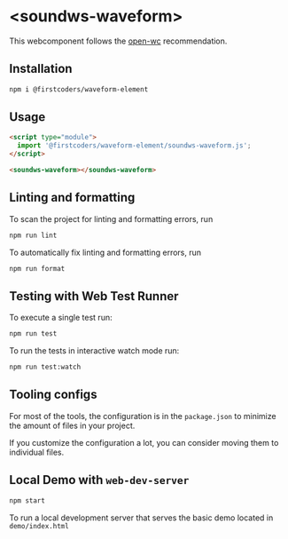 # \<soundws-waveform>

This webcomponent follows the [open-wc](https://github.com/open-wc/open-wc) recommendation.

## Installation

```bash
npm i @firstcoders/waveform-element
```

## Usage

```html
<script type="module">
  import '@firstcoders/waveform-element/soundws-waveform.js';
</script>

<soundws-waveform></soundws-waveform>
```

## Linting and formatting

To scan the project for linting and formatting errors, run

```bash
npm run lint
```

To automatically fix linting and formatting errors, run

```bash
npm run format
```

## Testing with Web Test Runner

To execute a single test run:

```bash
npm run test
```

To run the tests in interactive watch mode run:

```bash
npm run test:watch
```

## Tooling configs

For most of the tools, the configuration is in the `package.json` to minimize the amount of files in your project.

If you customize the configuration a lot, you can consider moving them to individual files.

## Local Demo with `web-dev-server`

```bash
npm start
```

To run a local development server that serves the basic demo located in `demo/index.html`
